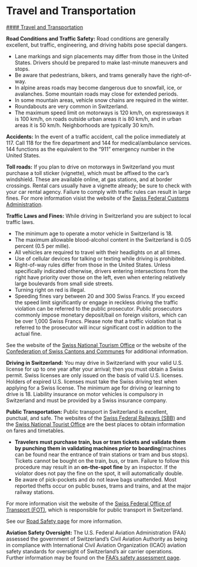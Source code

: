 # Travel and Transportation

[#### Travel and Transportation](javascript:void(0); "Travel and Transportation")

**Road Conditions and Traffic Safety:** Road conditions are generally excellent, but traffic, engineering, and driving habits pose special dangers.

* Lane markings and sign placements may differ from those in the United States. Drivers should be prepared to make last-minute maneuvers and stops.
* Be aware that pedestrians, bikers, and trams generally have the right-of-way.
* In alpine areas roads may become dangerous due to snowfall, ice, or avalanches. Some mountain roads may close for extended periods.
* In some mountain areas, vehicle snow chains are required in the winter.
* Roundabouts are very common in Switzerland.
* The maximum speed limit on motorways is 120 km/h, on expressways it is 100 km/h, on roads outside urban areas it is 80 km/h, and in urban areas it is 50 km/h. Neighborhoods are typically 30 km/h.

**Accidents:** In the event of a traffic accident, call the police immediately at 117. Call 118 for the fire department and 144 for medical/ambulance services. 144 functions as the equivalent to the “911” emergency number in the United States.

**Toll roads:** If you plan to drive on motorways in Switzerland you must purchase a toll sticker (vignette), which must be affixed to the car’s windshield. These are available online, at gas stations, and at border crossings. Rental cars usually have a vignette already; be sure to check with your car rental agency. Failure to comply with traffic rules can result in large fines. For more information visist the website of the [Swiss Federal Customs Administration](https://www.ezv.admin.ch/ezv/en/home/information-individuals/documents-for-travellers-and-road-taxes/motorway-charge-sticker--vignette-.html).

**Traffic Laws and Fines:** While driving in Switzerland you are subject to local traffic laws.

* The minimum age to operate a motor vehicle in Switzerland is 18.
* The maximum allowable blood-alcohol content in the Switzerland is 0.05 percent (0.5 per mille).
* All vehicles are required to travel with their headlights on at all times.
* Use of cellular devices for talking or texting while driving is prohibited.
* Right-of-way rules differ from those in the United States. Unless specifically indicated otherwise, drivers entering intersections from the right have priority over those on the left, even when entering relatively large boulevards from small side streets.
* Turning right on red is illegal.
* Speeding fines vary between 20 and 300 Swiss Francs. If you exceed the speed limit significantly or engage in reckless driving the traffic violation can be referred to the public prosecutor. Public prosecutors commonly impose monetary deposit/bail on foreign visitors, which can be over 1,000 Swiss Francs. Please note that a traffic violation that is referred to the prosecutor will incur significant cost in addition to the actual fine.

See the website of the [Swiss National Tourism Office](https://www.myswitzerland.com/en-us/experiences/experience-tour/grand-tour-of-switzerland/facts-about-the-grand-tour-of-switzerland/traffic-rules/) or the website of the [Confederation of Swiss Cantons and Communes](https://www.ch.ch/en/how-behave-road-traffic/) for additional information.

**Driving in Switzerland:** You may drive in Switzerland with your valid U.S. license for up to one year after your arrival; then you must obtain a Swiss permit. Swiss licenses are only issued on the basis of valid U.S. licenses. Holders of expired U.S. licenses must take the Swiss driving test when applying for a Swiss license. The minimum age for driving or learning to drive is 18. Liability insurance on motor vehicles is compulsory in Switzerland and must be provided by a Swiss insurance company.

**Public Transportation:** Public transport in Switzerland is excellent, punctual, and safe. The websites of the [Swiss Federal Railways (SBB)](https://www.sbb.ch/en/) and the [Swiss National Tourist Office](https://www.myswitzerland.com/en-us/home.html) are the best places to obtain information on fares and timetables.

* **Travelers must purchase train, bus or tram tickets and** **validate them by punching them in validating machines *prior* to boarding**(machines can be found near the entrance of train stations or tram and bus stops). Tickets cannot be bought on the train, bus, or tram. Failure to follow this procedure may result in an **on-the-spot fine** by an inspector. If the violator does not pay the fine on the spot, it will automatically double.
* Be aware of pick-pockets and do not leave bags unattended. Most reported thefts occur on public buses, trams and trains, and at the major railway stations.

For more information visit the website of the [Swiss Federal Office of Transport (FOT)](https://www.bav.admin.ch/bav/en/home.html), which is responsible for public transport in Switzerland.

See our [Road Safety page](http://travel.state.gov/content/passports/english/go/safety/road.html) for more information.

**Aviation Safety Oversight:** The U.S. Federal Aviation Administration (FAA) assessed the government of Switzerland’s Civil Aviation Authority as being in compliance with International Civil Aviation Organization (ICAO) aviation safety standards for oversight of Switzerland’s air carrier operations. Further information may be found on the [FAA’s safety assessment page](http://www.faa.gov/about/initiatives/iasa/).